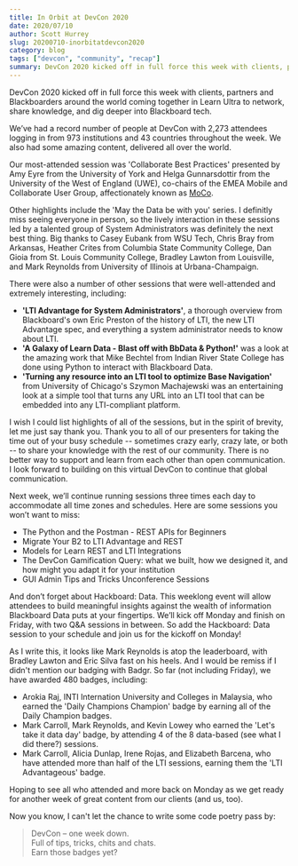 ```yaml
---
title: In Orbit at DevCon 2020
date: 2020/07/10
author: Scott Hurrey
slug: 20200710-inorbitatdevcon2020
category: blog
tags: ["devcon", "community", "recap"]
summary: DevCon 2020 kicked off in full force this week with clients, partners and Blackboarders around the world coming together in Learn Ultra to network, share knowledge, and dig deeper into Blackboard tech.
---
```


DevCon 2020 kicked off in full force this week with clients, partners and Blackboarders around the world coming together in Learn Ultra to network, share knowledge, and dig deeper into Blackboard tech.

We’ve had a record number of people at DevCon with 2,273 attendees logging in from 973 institutions and 43 countries throughout the week. We also had some amazing content, delivered all over the world.

Our most-attended session was 'Collaborate Best Practices' presented by Amy Eyre from the University of York and Helga Gunnarsdottir from the University of the West of England (UWE), co-chairs of the EMEA Mobile and Collaborate User Group, affectionately known as [MoCo](https://community.blackboard.com/groups/home/57).

Other highlights include the 'May the Data be with you' series. I definitly miss seeing everyone in person, so the lively interaction in these sessions led by a talented group of System Administrators was definitely the next best thing. Big thanks to Casey Eubank from WSU Tech, Chris Bray from Arkansas, Heather Crites from Columbia State Community College, Dan Gioia from St. Louis Community College, Bradley Lawton from Louisville, and Mark Reynolds from University of Illinois at Urbana-Champaign.

There were also a number of other sessions that were well-attended and extremely interesting, including:

- **'LTI Advantage for System Administrators'**, a thorough overview from Blackboard's own Eric Preston of the history of LTI, the new LTI Advantage spec, and everything a system administrator needs to know about LTI.
- **'A Galaxy of Learn Data - Blast off with BbData & Python!'** was a look at the amazing work that Mike Bechtel from Indian River State College has done using Python to interact with Blackboard Data.
- **'Turning any resource into an LTI tool to optimize Base Navigation'** from University of Chicago's Szymon Machajewski was an entertaining look at a simple tool that turns any URL into an LTI tool that can be embedded into any LTI-compliant platform.

I wish I could list highlights of all of the sessions, but in the spirit of brevity, let me just say thank you. Thank you to all of our presenters for taking the time out of your busy schedule -- sometimes crazy early, crazy late, or both -- to share your knowledge with the rest of our community. There is no better way to support and learn from each other than open communication. I look forward to building on this virtual DevCon to continue that global communication.

Next week, we’ll continue running sessions three times each day to accommodate all time zones and schedules. Here are some sessions you won’t want to miss:

- The Python and the Postman - REST APIs for Beginners
- Migrate Your B2 to LTI Advantage and REST
- Models for Learn REST and LTI Integrations
- The DevCon Gamification Query: what we built, how we designed it, and how might you adapt it for your institution
- GUI Admin Tips and Tricks Unconference Sessions

And don’t forget about Hackboard: Data. This weeklong event will allow attendees to build meaningful insights against the wealth of information Blackboard Data puts at your fingertips. We’ll kick off Monday and finish on Friday, with two Q&A sessions in between. So add the Hackboard: Data session to your schedule and join us for the kickoff on Monday!

As I write this, it looks like Mark Reynolds is atop the leaderboard, with Bradley Lawton and Eric Silva fast on his heels. And I would be remiss if I didn't mention our badging with Badgr. So far (not including Friday), we have awarded 480 badges, including:

- Arokia Raj, INTI Internation University and Colleges in Malaysia, who earned the 'Daily Champions Champion' badge by earning all of the Daily Champion badges.
- Mark Carroll, Mark Reynolds, and Kevin Lowey who earned the 'Let's take it data day' badge, by attending 4 of the 8 data-based (see what I did there?) sessions.
- Mark Carroll, Alicia Dunlap, Irene Rojas, and Elizabeth Barcena, who have attended more than half of the LTI sessions, earning them the 'LTI Advantageous' badge.

Hoping to see all who attended and more back on Monday as we get ready for another week of great content from our clients (and us, too).

Now you know, I can't let the chance to write some code poetry pass by:

> DevCon – one week down.<br />
> Full of tips, tricks, chits and chats.<br />
> Earn those badges yet?
